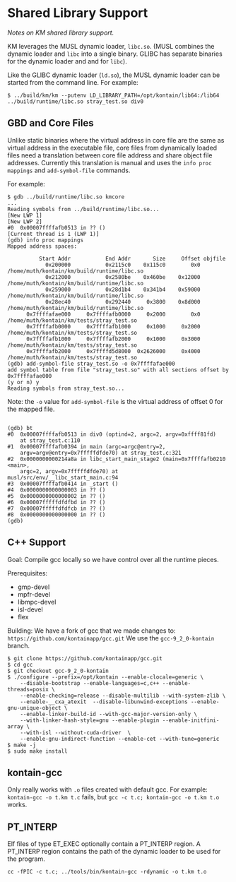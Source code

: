 # Shared Library Support

*Notes on KM shared library support.*

KM leverages the MUSL dynamic loader, `libc.so`. (MUSL combines the dynamic loader and `libc` into a single binary. GLIBC has separate binaries for the dynamic loader and and for `libc`).

Like the GLIBC dynamic loader (`ld.so`), the MUSL dynamic loader can be started from the command line. For example:

```
$ ../build/km/km --putenv LD_LIBRARY_PATH=/opt/kontain/lib64:/lib64 ../build/runtime/libc.so stray_test.so div0
```

## GBD and Core Files

Unlike static binaries where the virtual address in core file are the same as virtual address in the executable file, core files from dynamically loaded files need a translation between core file address and share object file addresses. Currently this translation is manual and uses the `info proc mappings` and `add-symbol-file` commands.

For example:
```
$ gdb ../build/runtime/libc.so kmcore
...
Reading symbols from ../build/runtime/libc.so...
[New LWP 1]
[New LWP 2]
#0  0x00007ffffafb0513 in ?? ()
[Current thread is 1 (LWP 1)]
(gdb) info proc mappings
Mapped address spaces:

          Start Addr           End Addr       Size     Offset objfile
            0x200000           0x2115c0    0x115c0        0x0 /home/muth/kontain/km/build/runtime/libc.so
            0x212000           0x2580be    0x460be    0x12000 /home/muth/kontain/km/build/runtime/libc.so
            0x259000           0x28d1b4    0x341b4    0x59000 /home/muth/kontain/km/build/runtime/libc.so
            0x28ec40           0x292440     0x3800    0x8d000 /home/muth/kontain/km/build/runtime/libc.so
      0x7ffffafae000     0x7ffffafb0000     0x2000        0x0 /home/muth/kontain/km/tests/stray_test.so
      0x7ffffafb0000     0x7ffffafb1000     0x1000     0x2000 /home/muth/kontain/km/tests/stray_test.so
      0x7ffffafb1000     0x7ffffafb2000     0x1000     0x3000 /home/muth/kontain/km/tests/stray_test.so
      0x7ffffafb2000     0x7ffffd5d8000  0x2626000     0x4000 /home/muth/kontain/km/tests/stray_test.so
(gdb) add-symbol-file stray_test.so -o 0x7ffffafae000
add symbol table from file "stray_test.so" with all sections offset by 0x7ffffafae000
(y or n) y
Reading symbols from stray_test.so...
```

Note: the `-o` value for `add-symbol-file` is the virtual address of offset 0 for the mapped file.

```

(gdb) bt
#0  0x00007ffffafb0513 in div0 (optind=2, argc=2, argv=0xffff81fd)
    at stray_test.c:110
#1  0x00007ffffafb0394 in main (argc=argc@entry=2,
    argv=argv@entry=0x7fffffdfde70) at stray_test.c:321
#2  0x0000000000214a8a in libc_start_main_stage2 (main=0x7ffffafb0210 <main>,
    argc=2, argv=0x7fffffdfde70) at musl/src/env/__libc_start_main.c:94
#3  0x00007ffffafb0414 in _start ()
#4  0x0000000000000003 in ?? ()
#5  0x0000000000000002 in ?? ()
#6  0x00007fffffdfdfbd in ?? ()
#7  0x00007fffffdfdfcb in ?? ()
#8  0x0000000000000000 in ?? ()
(gdb)
```

## C++ Support

Goal: Compile gcc locally so we have control over all the runtime pieces.

Prerequisites:
  * gmp-devel
  * mpfr-devel
  * libmpc-devel
  * isl-devel
  * flex

Building:
We have a fork of gcc that we made changes to: `https://github.com/kontainapp/gcc.git`
We use the `gcc-9_2_0-kontain` branch.

```
$ git clone https://github.com/kontainapp/gcc.git
$ cd gcc
$ git checkout gcc-9_2_0-kontain
$ ./configure --prefix=/opt/kontain --enable-clocale=generic \
    --disable-bootstrap --enable-languages=c,c++ --enable-threads=posix \
    --enable-checking=release --disable-multilib --with-system-zlib \
    --enable-__cxa_atexit  --disable-libunwind-exceptions --enable-gnu-unique-object \
    --enable-linker-build-id --with-gcc-major-version-only \
    --with-linker-hash-style=gnu --enable-plugin --enable-initfini-array \
    --with-isl --without-cuda-driver  \
    --enable-gnu-indirect-function --enable-cet --with-tune=generic
$ make -j
$ sudo make install
```

## kontain-gcc

Only really works with `.o` files created with default gcc. For example: `kontain-gcc -o t.km t.c` fails, but `gcc -c t.c; kontain-gcc -o t.km t.o` works.

## PT_INTERP

Elf files of type ET_EXEC optionally contain a PT_INTERP region. A PT_INTERP region contains the path of the dynamic loader to be used for the program.

`cc -fPIC -c t.c; ../tools/bin/kontain-gcc -rdynamic -o t.km t.o`